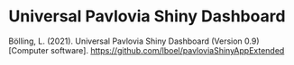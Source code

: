 # Universal Pavlovia Shiny Dashboard
Bölling, L. (2021). Universal Pavlovia Shiny Dashboard (Version 0.9) [Computer software]. https://github.com/lboel/pavloviaShinyAppExtended
